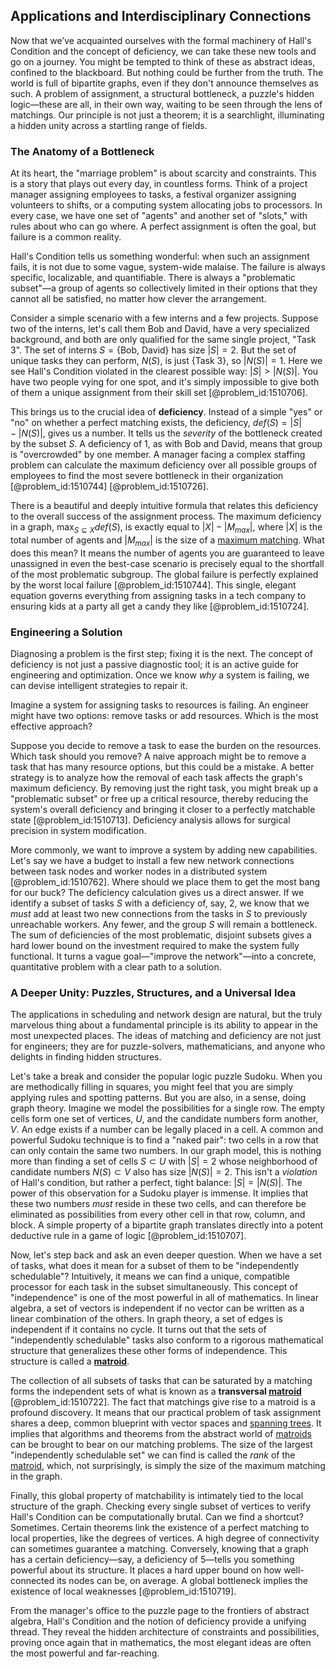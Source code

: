 ## Applications and Interdisciplinary Connections

Now that we’ve acquainted ourselves with the formal machinery of Hall's Condition and the concept of deficiency, we can take these new tools and go on a journey. You might be tempted to think of these as abstract ideas, confined to the blackboard. But nothing could be further from the truth. The world is full of bipartite graphs, even if they don't announce themselves as such. A problem of assignment, a structural bottleneck, a puzzle's hidden logic—these are all, in their own way, waiting to be seen through the lens of matchings. Our principle is not just a theorem; it is a searchlight, illuminating a hidden unity across a startling range of fields.

### The Anatomy of a Bottleneck

At its heart, the "marriage problem" is about scarcity and constraints. This is a story that plays out every day, in countless forms. Think of a project manager assigning employees to tasks, a festival organizer assigning volunteers to shifts, or a computing system allocating jobs to processors. In every case, we have one set of "agents" and another set of "slots," with rules about who can go where. A perfect assignment is often the goal, but failure is a common reality.

Hall's Condition tells us something wonderful: when such an assignment fails, it is not due to some vague, system-wide malaise. The failure is always specific, localizable, and quantifiable. There is always a "problematic subset"—a group of agents so collectively limited in their options that they cannot all be satisfied, no matter how clever the arrangement.

Consider a simple scenario with a few interns and a few projects. Suppose two of the interns, let's call them Bob and David, have a very specialized background, and both are only qualified for the same single project, "Task 3". The set of interns $S = \{\text{Bob, David}\}$ has size $|S|=2$. But the set of unique tasks they can perform, $N(S)$, is just $\{\text{Task 3}\}$, so $|N(S)|=1$. Here we see Hall's Condition violated in the clearest possible way: $|S| > |N(S)|$. You have two people vying for one spot, and it's simply impossible to give both of them a unique assignment from their skill set [@problem_id:1510706].

This brings us to the crucial idea of **deficiency**. Instead of a simple "yes" or "no" on whether a perfect matching exists, the deficiency, $def(S) = |S| - |N(S)|$, gives us a number. It tells us the *severity* of the bottleneck created by the subset $S$. A deficiency of 1, as with Bob and David, means that group is "overcrowded" by one member. A manager facing a complex staffing problem can calculate the maximum deficiency over all possible groups of employees to find the most severe bottleneck in their organization [@problem_id:1510744] [@problem_id:1510726].

There is a beautiful and deeply intuitive formula that relates this deficiency to the overall success of the assignment process. The maximum deficiency in a graph, $\max_{S \subseteq X} def(S)$, is exactly equal to $|X| - |M_{max}|$, where $|X|$ is the total number of agents and $|M_{max}|$ is the size of a [maximum matching](@article_id:268456). What does this mean? It means the number of agents you are guaranteed to leave unassigned in even the best-case scenario is precisely equal to the shortfall of the most problematic subgroup. The global failure is perfectly explained by the worst local failure [@problem_id:1510744]. This single, elegant equation governs everything from assigning tasks in a tech company to ensuring kids at a party all get a candy they like [@problem_id:1510724].

### Engineering a Solution

Diagnosing a problem is the first step; fixing it is the next. The concept of deficiency is not just a passive diagnostic tool; it is an active guide for engineering and optimization. Once we know *why* a system is failing, we can devise intelligent strategies to repair it.

Imagine a system for assigning tasks to resources is failing. An engineer might have two options: remove tasks or add resources. Which is the most effective approach?

Suppose you decide to remove a task to ease the burden on the resources. Which task should you remove? A naive approach might be to remove a task that has many resource options, but this could be a mistake. A better strategy is to analyze how the removal of each task affects the graph's maximum deficiency. By removing just the right task, you might break up a "problematic subset" or free up a critical resource, thereby reducing the system's overall deficiency and bringing it closer to a perfectly matchable state [@problem_id:1510713]. Deficiency analysis allows for surgical precision in system modification.

More commonly, we want to improve a system by adding new capabilities. Let's say we have a budget to install a few new network connections between task nodes and worker nodes in a distributed system [@problem_id:1510762]. Where should we place them to get the most bang for our buck? The deficiency calculation gives us a direct answer. If we identify a subset of tasks $S$ with a deficiency of, say, 2, we know that we *must* add at least two new connections from the tasks in $S$ to previously unreachable workers. Any fewer, and the group $S$ will remain a bottleneck. The sum of deficiencies of the most problematic, disjoint subsets gives a hard lower bound on the investment required to make the system fully functional. It turns a vague goal—"improve the network"—into a concrete, quantitative problem with a clear path to a solution.

### A Deeper Unity: Puzzles, Structures, and a Universal Idea

The applications in scheduling and network design are natural, but the truly marvelous thing about a fundamental principle is its ability to appear in the most unexpected places. The ideas of matching and deficiency are not just for engineers; they are for puzzle-solvers, mathematicians, and anyone who delights in finding hidden structures.

Let's take a break and consider the popular logic puzzle Sudoku. When you are methodically filling in squares, you might feel that you are simply applying rules and spotting patterns. But you are also, in a sense, doing graph theory. Imagine we model the possibilities for a single row. The empty cells form one set of vertices, $U$, and the candidate numbers form another, $V$. An edge exists if a number can be legally placed in a cell. A common and powerful Sudoku technique is to find a "naked pair": two cells in a row that can only contain the same two numbers. In our graph model, this is nothing more than finding a set of cells $S \subset U$ with $|S|=2$ whose neighborhood of candidate numbers $N(S) \subset V$ also has size $|N(S)|=2$. This isn't a *violation* of Hall's condition, but rather a perfect, tight balance: $|S|=|N(S)|$. The power of this observation for a Sudoku player is immense. It implies that these two numbers *must* reside in these two cells, and can therefore be eliminated as possibilities from every other cell in that row, column, and block. A simple property of a bipartite graph translates directly into a potent deductive rule in a game of logic [@problem_id:1510707].

Now, let's step back and ask an even deeper question. When we have a set of tasks, what does it mean for a subset of them to be "independently schedulable"? Intuitively, it means we can find a unique, compatible processor for each task in the subset simultaneously. This concept of "independence" is one of the most powerful in all of mathematics. In linear algebra, a set of vectors is independent if no vector can be written as a linear combination of the others. In graph theory, a set of edges is independent if it contains no cycle. It turns out that the sets of "independently schedulable" tasks also conform to a rigorous mathematical structure that generalizes these other forms of independence. This structure is called a **[matroid](@article_id:269954)**.

The collection of all subsets of tasks that can be saturated by a matching forms the independent sets of what is known as a **transversal [matroid](@article_id:269954)** [@problem_id:1510722]. The fact that matchings give rise to a matroid is a profound discovery. It means that our practical problem of task assignment shares a deep, common blueprint with vector spaces and [spanning trees](@article_id:260785). It implies that algorithms and theorems from the abstract world of [matroids](@article_id:272628) can be brought to bear on our matching problems. The size of the largest "independently schedulable set" we can find is called the *rank* of the [matroid](@article_id:269954), which, not surprisingly, is simply the size of the maximum matching in the graph.

Finally, this global property of matchability is intimately tied to the local structure of the graph. Checking every single subset of vertices to verify Hall's Condition can be computationally brutal. Can we find a shortcut? Sometimes. Certain theorems link the existence of a perfect matching to local properties, like the degrees of vertices. A high degree of connectivity can sometimes guarantee a matching. Conversely, knowing that a graph has a certain deficiency—say, a deficiency of 5—tells you something powerful about its structure. It places a hard upper bound on how well-connected its nodes can be, on average. A global bottleneck implies the existence of local weaknesses [@problem_id:1510719].

From the manager's office to the puzzle page to the frontiers of abstract algebra, Hall's Condition and the notion of deficiency provide a unifying thread. They reveal the hidden architecture of constraints and possibilities, proving once again that in mathematics, the most elegant ideas are often the most powerful and far-reaching.